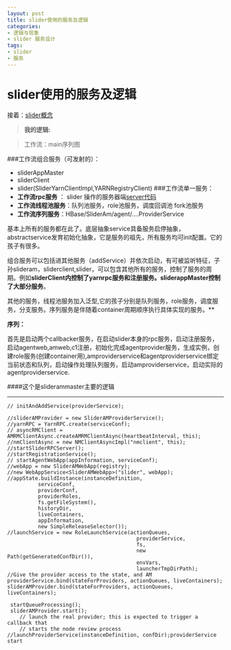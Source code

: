 ```yaml
---
layout: post
title: slider使用的服务及逻辑
categories:
- 逻辑与现象
- slider 服务设计
tags:
- slider
- 服务
---
```



<i class="icon-file"></i>slider使用的服务及逻辑
============

 
 接着：[slider概念](http://jayfans3.github.io/2015/03/slider_server/)

 > **我的逻辑:**

> 工作流：main序列图

###工作流组合服务（可发射的）：
- sliderAppMaster
- sliderClient
- slider(SliderYarnClientImpl,YARNRegistryClient)
###工作流单一服务：
- **工作流rpc服务** ： slider 操作的服务器端[server代码](#server代码)
- **工作流线程池服务**：队列池服务，role池服务，调度回调池 fork池服务
- **工作流序列服务**：HBase/SliderAm/agent/....ProviderService


 
基本上所有的服务都在此了。底层抽象service具备服务启停抽象，abstractservice发育初始化抽象，它是服务的祖先，所有服务均可init配置。它的孩子有很多。
  
 组合服务可以包括进其他服务（addService）并依次启动，有可被监听特征，子孙slideram，sliderclient,slider，可以包含其他所有的服务，控制了服务的周期。例如**sliderClient内控制了yarnrpc服务和注册服务。sliderappMaster控制了大部分服务**。

 其他的服务，线程池服务加入<E extends ExecutorService>泛型,它的孩子分别是队列服务，role服务，调度服务，分支服务。序列服务是伴随着container周期顺序执行具体实现的服务。**

 **序列：**


  首先是启动两个callbacker服务，在启动slider本身的rpc服务，启动注册服务，启动agentweb,amweb,c1注册，初始化完成agentprovider服务，生成实例，创建role服务(创建container用),amproviderservice和agentproviderservice绑定当前状态和队列，启动操作处理队列服务，启动amproviderservice，启动实际的agentproviderservice.



####这个是sliderammaster主要的逻辑

----------------

	// initAndAddService(providerService);
	
	//sliderAMProvider = new SliderAMProviderService();
	//yarnRPC = YarnRPC.create(serviceConf);
	// asyncRMClient = AMRMClientAsync.createAMRMClientAsync(heartbeatInterval, this);
	//nmClientAsync = new NMClientAsyncImpl("nmclient", this);
	//startSliderRPCServer();
	//startRegistrationService();
	// startAgentWebApp(appInformation, serviceConf);
	//webApp = new SliderAMWebApp(registry);
	//new WebAppService<SliderAMWebApp>("slider", webApp);
	//appState.buildInstance(instanceDefinition,
	          serviceConf,
	          providerConf,
	          providerRoles,
	          fs.getFileSystem(),
	          historyDir,
	          liveContainers,
	          appInformation,
	          new SimpleReleaseSelector());
	//launchService = new RoleLaunchService(actionQueues,
	                                          providerService,
	                                          fs,
	                                          new Path(getGeneratedConfDir()),
	                                          envVars,
	                                          launcherTmpDirPath);
	//Give the provider access to the state, and AM
    providerService.bind(stateForProviders, actionQueues, liveContainers);
    sliderAMProvider.bind(stateForProviders, actionQueues, liveContainers);

 	 startQueueProcessing();
	 sliderAMProvider.start();
	    // launch the real provider; this is expected to trigger a callback that
	    // starts the node review process
	//launchProviderService(instanceDefinition, confDir);providerService start



